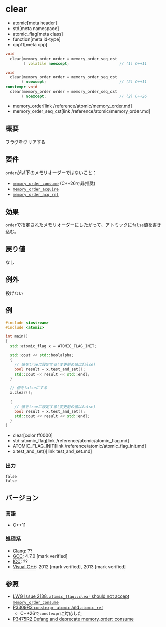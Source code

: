 # clear
* atomic[meta header]
* std[meta namespace]
* atomic_flag[meta class]
* function[meta id-type]
* cpp11[meta cpp]

```cpp
void
  clear(memory_order order = memory_order_seq_cst
        ) volatile noexcept;                      // (1) C++11

void
  clear(memory_order order = memory_order_seq_cst
       ) noexcept;                                // (2) C++11
constexpr void
  clear(memory_order order = memory_order_seq_cst
       ) noexcept;                                // (2) C++26
```
* memory_order[link /reference/atomic/memory_order.md]
* memory_order_seq_cst[link /reference/atomic/memory_order.md]

## 概要
フラグをクリアする


## 要件
`order`が以下のメモリオーダーではないこと：

- [`memory_order_consume`](/reference/atomic/memory_order.md) (C++26で非推奨)
- [`memory_order_acquire`](/reference/atomic/memory_order.md)
- [`memory_order_acq_rel`](/reference/atomic/memory_order.md)


## 効果
`order`で指定されたメモリオーダーにしたがって、アトミックに`false`値を書き込む。


## 戻り値
なし


## 例外
投げない


## 例
```cpp example
#include <iostream>
#include <atomic>

int main()
{
  std::atomic_flag x = ATOMIC_FLAG_INIT;

  std::cout << std::boolalpha;
  {
    // 値をtrueに設定する(変更前の値はfalse)
    bool result = x.test_and_set();
    std::cout << result << std::endl;
  }

  // 値をfalseにする
  x.clear();

  {
    // 値をtrueに設定する(変更前の値はfalse)
    bool result = x.test_and_set();
    std::cout << result << std::endl;
  }
}
```
* clear[color ff0000]
* std::atomic_flag[link /reference/atomic/atomic_flag.md]
* ATOMIC_FLAG_INIT[link /reference/atomic/atomic_flag_init.md]
* x.test_and_set()[link test_and_set.md]

### 出力
```
false
false
```

## バージョン
### 言語
- C++11


### 処理系
- [Clang](/implementation.md#clang): ??
- [GCC](/implementation.md#gcc): 4.7.0 [mark verified]
- [ICC](/implementation.md#icc): ??
- [Visual C++](/implementation.md#visual_cpp): 2012 [mark verified], 2013 [mark verified]


## 参照
- [LWG Issue 2138. `atomic_flag::clear` should not accept `memory_order_consume`](http://www.open-std.org/jtc1/sc22/wg21/docs/lwg-defects.html#2138)
- [P3309R3 `constexpr atomic` and `atomic_ref`](https://open-std.org/jtc1/sc22/wg21/docs/papers/2024/p3309r3.html)
    - C++26で`constexpr`に対応した
- [P3475R2 Defang and deprecate memory_order::consume](https://open-std.org/jtc1/sc22/wg21/docs/papers/2025/p3475r2.pdf)
